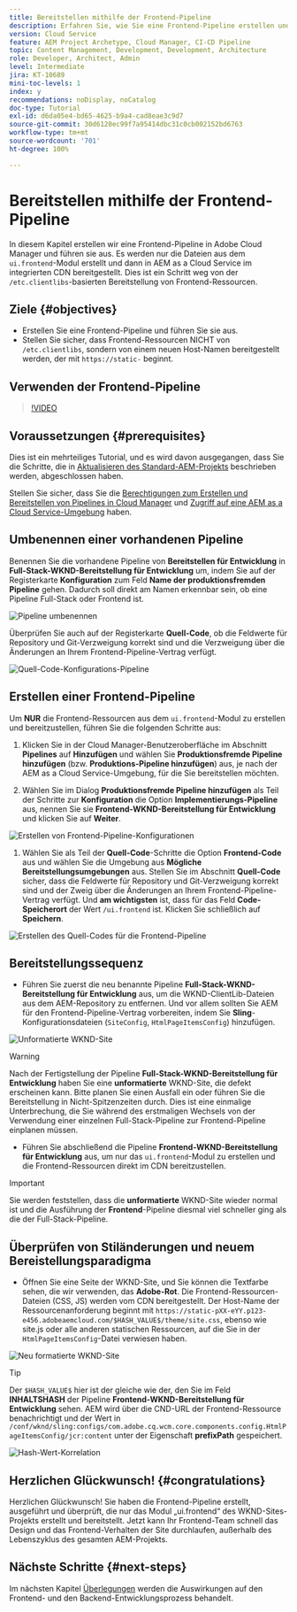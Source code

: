 ```yaml
---
title: Bereitstellen mithilfe der Frontend-Pipeline
description: Erfahren Sie, wie Sie eine Frontend-Pipeline erstellen und ausführen, die Frontend-Ressourcen erstellt und sie in AEM as a Cloud Service für das integrierte CDN bereitstellt.
version: Cloud Service
feature: AEM Project Archetype, Cloud Manager, CI-CD Pipeline
topic: Content Management, Development, Development, Architecture
role: Developer, Architect, Admin
level: Intermediate
jira: KT-10689
mini-toc-levels: 1
index: y
recommendations: noDisplay, noCatalog
doc-type: Tutorial
exl-id: d6da05e4-bd65-4625-b9a4-cad8eae3c9d7
source-git-commit: 30d6120ec99f7a95414dbc31c0cb002152bd6763
workflow-type: tm+mt
source-wordcount: '701'
ht-degree: 100%

---
```


# Bereitstellen mithilfe der Frontend-Pipeline

In diesem Kapitel erstellen wir eine Frontend-Pipeline in Adobe Cloud Manager und führen sie aus. Es werden nur die Dateien aus dem `ui.frontend`-Modul erstellt und dann in AEM as a Cloud Service im integrierten CDN bereitgestellt. Dies ist ein Schritt weg von der `/etc.clientlibs`-basierten Bereitstellung von Frontend-Ressourcen.


## Ziele {#objectives}

* Erstellen Sie eine Frontend-Pipeline und führen Sie sie aus.
* Stellen Sie sicher, dass Frontend-Ressourcen NICHT von `/etc.clientlibs`, sondern von einem neuen Host-Namen bereitgestellt werden, der mit `https://static-` beginnt.

## Verwenden der Frontend-Pipeline

>[!VIDEO](https://video.tv.adobe.com/v/3409420?quality=12&learn=on)

## Voraussetzungen {#prerequisites}

Dies ist ein mehrteiliges Tutorial, und es wird davon ausgegangen, dass Sie die Schritte, die in [Aktualisieren des Standard-AEM-Projekts](./update-project.md) beschrieben werden, abgeschlossen haben.

Stellen Sie sicher, dass Sie die [Berechtigungen zum Erstellen und Bereitstellen von Pipelines in Cloud Manager](https://experienceleague.adobe.com/docs/experience-manager-cloud-manager/content/requirements/users-and-roles.html?lang=de#role-definitions) und [Zugriff auf eine AEM as a Cloud Service-Umgebung](https://experienceleague.adobe.com/docs/experience-manager-cloud-service/content/implementing/using-cloud-manager/manage-environments.html?lang=de) haben.

## Umbenennen einer vorhandenen Pipeline

Benennen Sie die vorhandene Pipeline von __Bereitstellen für Entwicklung__ in __Full-Stack-WKND-Bereitstellung für Entwicklung__ um, indem Sie auf der Registerkarte __Konfiguration__ zum Feld __Name der produktionsfremden Pipeline__ gehen. Dadurch soll direkt am Namen erkennbar sein, ob eine Pipeline Full-Stack oder Frontend ist.

![Pipeline umbenennen](assets/fullstack-wknd-deploy-dev-pipeline.png)


Überprüfen Sie auch auf der Registerkarte __Quell-Code__, ob die Feldwerte für Repository und Git-Verzweigung korrekt sind und die Verzweigung über die Änderungen an Ihrem Frontend-Pipeline-Vertrag verfügt.

![Quell-Code-Konfigurations-Pipeline](assets/fullstack-wknd-source-code-config.png)


## Erstellen einer Frontend-Pipeline

Um __NUR__ die Frontend-Ressourcen aus dem `ui.frontend`-Modul zu erstellen und bereitzustellen, führen Sie die folgenden Schritte aus:

1. Klicken Sie in der Cloud Manager-Benutzeroberfläche im Abschnitt __Pipelines__ auf __Hinzufügen__ und wählen Sie __Produktionsfremde Pipeline hinzufügen__ (bzw. __Produktions-Pipeline hinzufügen__) aus, je nach der AEM as a Cloud Service-Umgebung, für die Sie bereitstellen möchten.

1. Wählen Sie im Dialog __Produktionsfremde Pipeline hinzufügen__ als Teil der Schritte zur __Konfiguration__ die Option __Implementierungs-Pipeline__ aus, nennen Sie sie __Frontend-WKND-Bereitstellung für Entwicklung__ und klicken Sie auf __Weiter__.

![Erstellen von Frontend-Pipeline-Konfigurationen](assets/create-frontend-pipeline-configs.png)

1. Wählen Sie als Teil der __Quell-Code__-Schritte die Option __Frontend-Code__ aus und wählen Sie die Umgebung aus __Mögliche Bereitstellungsumgebungen__ aus. Stellen Sie im Abschnitt __Quell-Code__ sicher, dass die Feldwerte für Repository und Git-Verzweigung korrekt sind und der Zweig über die Änderungen an Ihrem Frontend-Pipeline-Vertrag verfügt.
Und __am wichtigsten__ ist, dass für das Feld __Code-Speicherort__ der Wert `/ui.frontend` ist. Klicken Sie schließlich auf __Speichern__.

![Erstellen des Quell-Codes für die Frontend-Pipeline](assets/create-frontend-pipeline-source-code.png)


## Bereitstellungssequenz

* Führen Sie zuerst die neu benannte Pipeline __Full-Stack-WKND-Bereitstellung für Entwicklung__ aus, um die WKND-ClientLib-Dateien aus dem AEM-Repository zu entfernen. Und vor allem sollten Sie AEM für den Frontend-Pipeline-Vertrag vorbereiten, indem Sie __Sling__-Konfigurationsdateien (`SiteConfig`, `HtmlPageItemsConfig`) hinzufügen.

![Unformatierte WKND-Site](assets/unstyled-wknd-site.png)

>[!WARNING]
>
>Nach der Fertigstellung der Pipeline __Full-Stack-WKND-Bereitstellung für Entwicklung__ haben Sie eine __unformatierte__ WKND-Site, die defekt erscheinen kann. Bitte planen Sie einen Ausfall ein oder führen Sie die Bereitstellung in Nicht-Spitzenzeiten durch. Dies ist eine einmalige Unterbrechung, die Sie während des erstmaligen Wechsels von der Verwendung einer einzelnen Full-Stack-Pipeline zur Frontend-Pipeline einplanen müssen.


* Führen Sie abschließend die Pipeline __Frontend-WKND-Bereitstellung für Entwicklung__ aus, um nur das `ui.frontend`-Modul zu erstellen und die Frontend-Ressourcen direkt im CDN bereitzustellen.

>[!IMPORTANT]
>
>Sie werden feststellen, dass die __unformatierte__ WKND-Site wieder normal ist und die Ausführung der __Frontend__-Pipeline diesmal viel schneller ging als die der Full-Stack-Pipeline.

## Überprüfen von Stiländerungen und neuem Bereistellungsparadigma

* Öffnen Sie eine Seite der WKND-Site, und Sie können die Textfarbe sehen, die wir verwenden, das __Adobe-Rot__. Die Frontend-Ressourcen-Dateien (CSS, JS) werden vom CDN bereitgestellt. Der Host-Name der Ressourcenanforderung beginnt mit `https://static-pXX-eYY.p123-e456.adobeaemcloud.com/$HASH_VALUE$/theme/site.css`, ebenso wie site.js oder alle anderen statischen Ressourcen, auf die Sie in der `HtmlPageItemsConfig`-Datei verwiesen haben.


![Neu formatierte WKND-Site](assets/newly-styled-wknd-site.png)



>[!TIP]
>
>Der `$HASH_VALUE$` hier ist der gleiche wie der, den Sie im Feld __INHALTSHASH__ der Pipeline __Frontend-WKND-Bereitstellung für Entwicklung__ sehen. AEM wird über die CND-URL der Frontend-Ressource benachrichtigt und der Wert in `/conf/wknd/sling:configs/com.adobe.cq.wcm.core.components.config.HtmlPageItemsConfig/jcr:content` unter der Eigenschaft __prefixPath__ gespeichert.


![Hash-Wert-Korrelation](assets/hash-value-correlartion.png)



## Herzlichen Glückwunsch! {#congratulations}

Herzlichen Glückwunsch! Sie haben die Frontend-Pipeline erstellt, ausgeführt und überprüft, die nur das Modul „ui.frontend“ des WKND-Sites-Projekts erstellt und bereitstellt. Jetzt kann Ihr Frontend-Team schnell das Design und das Frontend-Verhalten der Site durchlaufen, außerhalb des Lebenszyklus des gesamten AEM-Projekts.

## Nächste Schritte {#next-steps}

Im nächsten Kapitel [Überlegungen](considerations.md) werden die Auswirkungen auf den Frontend- und den Backend-Entwicklungsprozess behandelt.
